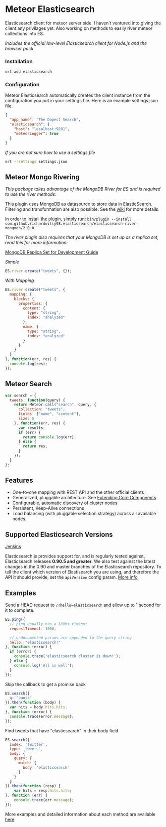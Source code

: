 Meteor Elasticsearch
===================
Elasticsearch client for meteor server side. I haven't ventured into giving the client any privilages yet. Also working on methods to easily river meteor collections into ES.

*Includes the official low-level Elasticsearch client for Node.js and the browser pack*

### Installation
```bash
mrt add elasticsearch
```

### Configuration
Meteor Elasticsearch automatically creates the client instance from the configuration you put in your settings file. Here is an example settings.json file.
```json
{
  "app_name": "The Dopest Search",
  "elasticsearch": {
    "host": "localhost:9201",
    "meteorLogger": true
  }
}

```

*If you are not sure how to use a settings file*
```bash
mrt --settings settings.json
```

## Meteor Mongo Rivering

*This package takes advantage of the MongoDB River for ES and is required to use the river methods:*

This plugin uses MongoDB as datasource to store data in ElasticSearch. Filtering and transformation are also possible.
See the [wiki](https://github.com/richardwilly98/elasticsearch-river-mongodb/wiki) for more details.

In order to install the plugin, simply run: ```bin/plugin --install com.github.richardwilly98.elasticsearch/elasticsearch-river-mongodb/2.0.0```

*The river plugin also requires that your MongoDB is set up as a replica set, read this for more information:*

[MongoDB Replica Set for Development Guide](http://docs.mongodb.org/manual/tutorial/deploy-replica-set-for-testing/)

*Simple*
```javascript
ES.river.create("tweets", {});
```

*With Mapping*
```javascript
ES.river.create("tweets", {
  mapping: {
    blocks: {
      properties: {
        content: {
          type: "string",
          index: "analyzed"
        },
        name: {
          type: "string",
          index: "analyzed"
        }
      }
    }
  }
}, function(err, res) {
  console.log(res);
});
```

## Meteor Search
```javascript
var search = {
  tweets: function(query) {
    return Meteor.call("search", query, {
      collection: "tweets",
      fields: ["name", "content"],
      size: 5
    }, function(err, res) {
      var results;
      if (err) {
        return console.log(err);
      } else {
        return res;
      }
    });
  }
};
```

## Features

 - One-to-one mapping with REST API and the other official clients
 - Generalized, pluggable architecture. See [Extending Core Components](http://www.elasticsearch.org/guide/en/elasticsearch/client/javascript-api/current/extending_core_components.html)
 - Configurable, automatic discovery of cluster nodes
 - Persistent, Keep-Alive connections
 - Load balancing (with pluggable selection strategy) across all available nodes.


## Supported Elasticsearch Versions

[Jenkins](https://build.elasticsearch.org/job/es-js_nightly/)

Elasticsearch.js provides support for, and is regularly tested against, Elasticsearch releases **0.90.5 and greater**. We also test against the latest changes in the 0.90 and master branches of the Elasticsearch repository. To tell the client which version of Elastisearch you are using, and therefore the API it should provide, set the `apiVersion` config param. [More info](http://www.elasticsearch.org/guide/en/elasticsearch/client/javascript-api/current/configuration.html#_config_options)

## Examples

Send a HEAD request to `/?hello=elasticsearch` and allow up to 1 second for it to complete.
```js
ES.ping({
  // ping usually has a 100ms timeout
  requestTimeout: 1000,

  // undocumented params are appended to the query string
  hello: "elasticsearch!"
}, function (error) {
  if (error) {
    console.trace('elasticsearch cluster is down!');
  } else {
    console.log('All is well');
  }
});
```

Skip the callback to get a promise back
```js
ES.search({
  q: 'pants'
}).then(function (body) {
  var hits = body.hits.hits;
}, function (error) {
  console.trace(error.message);
});
```

Find tweets that have "elasticsearch" in their body field
```js
ES.search({
  index: 'twitter',
  type: 'tweets',
  body: {
    query: {
      match: {
        body: 'elasticsearch'
      }
    }
  }
}).then(function (resp) {
    var hits = resp.hits.hits;
}, function (err) {
    console.trace(err.message);
});
```

More examples and detailed information about each method are available [here](http://www.elasticsearch.org/guide/en/elasticsearch/client/javascript-api/current/index.html)
